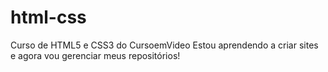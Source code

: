 # html-css
Curso de HTML5 e CSS3 do CursoemVideo
Estou aprendendo a criar sites e agora vou gerenciar meus repositórios!
